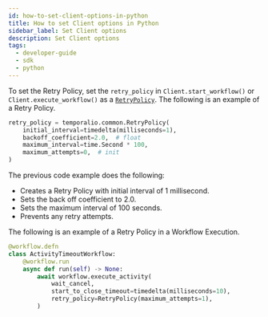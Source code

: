 ```yaml
---
id: how-to-set-client-options-in-python
title: How to set Client options in Python
sidebar_label: Set Client options
description: Set Client options
tags:
  - developer-guide
  - sdk
  - python
---
```


To set the Retry Policy, set the `retry_policy` in `Client.start_workflow()` or `Client.execute_workflow()` as a [`RetryPolicy`](https://python.temporal.io/temporalio.common.retrypolicy).
The following is an example of a Retry Policy.

```python
retry_policy = temporalio.common.RetryPolicy(
    initial_interval=timedelta(milliseconds=1),
    backoff_coefficient=2.0,  # float
    maximum_interval=time.Second * 100,
    maximum_attempts=0,  # init
)
```

The previous code example does the following:

- Creates a Retry Policy with initial interval of 1 millisecond.
- Sets the back off coefficient to 2.0.
- Sets the maximum interval of 100 seconds.
- Prevents any retry attempts.

The following is an example of a Retry Policy in a Workflow Execution.

```python
@workflow.defn
class ActivityTimeoutWorkflow:
    @workflow.run
    async def run(self) -> None:
        await workflow.execute_activity(
            wait_cancel,
            start_to_close_timeout=timedelta(milliseconds=10),
            retry_policy=RetryPolicy(maximum_attempts=1),
        )
```
